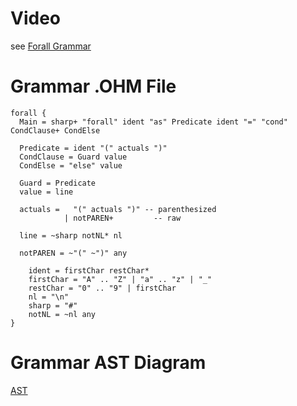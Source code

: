 # Video
see [Forall Grammar](grammar-2021-12-23-at-8.50.36-AM.mov)
# Grammar .OHM File
```
forall {
  Main = sharp+ "forall" ident "as" Predicate ident "=" "cond" CondClause+ CondElse

  Predicate = ident "(" actuals ")"
  CondClause = Guard value
  CondElse = "else" value

  Guard = Predicate
  value = line

  actuals =   "(" actuals ")" -- parenthesized
            | notPAREN+         -- raw

  line = ~sharp notNL* nl

  notPAREN = ~"(" ~")" any

    ident = firstChar restChar*
    firstChar = "A" .. "Z" | "a" .. "z" | "_"
    restChar = "0" .. "9" | firstChar
    nl = "\n"
    sharp = "#"
    notNL = ~nl any
}
```
# Grammar AST Diagram
[AST](forall-AST.svg)